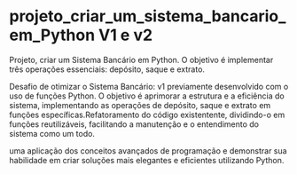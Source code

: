 # projeto_criar_um_sistema_bancario_em_Python V1 e v2
Projeto, criar um Sistema Bancário em Python. O objetivo é implementar três operações essenciais: depósito, saque e extrato.

Desafio de otimizar o Sistema Bancário: v1 previamente desenvolvido com o uso de funções Python. O objetivo é aprimorar a estrutura e a eficiência do sistema, implementando as operações de depósito, saque e extrato em funções específicas.Refatoramento do código existentente, dividindo-o em funções reutilizáveis, facilitando a manutenção e o entendimento do sistema como um todo.

uma aplicação dos conceitos avançados de programação e demonstrar sua habilidade em criar soluções mais elegantes e eficientes utilizando Python.
